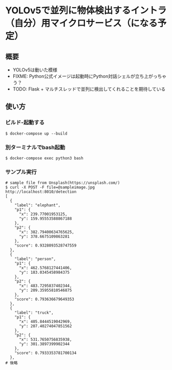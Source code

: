 YOLOv5で並列に物体検出するイントラ（自分）用マイクロサービス（になる予定）
========================================================================

概要
----

* YOLOv5は動いた模様
* FIXME: Python公式イメージは起動時にPython対話シェルが立ち上がっちゃう？
* TODO: Flask + マルチスレッドで並列に検出してくれることを期待している

使い方
------

### ビルド-起動する
```
$ docker-compose up --build
```

### 別ターミナルでbash起動
```
$ docker-compose exec python3 bash
```

### サンプル実行
```
# sample file from Unsplash(https://unsplash.com/)
$ curl -X POST -F file=@sampleimage.jpg http://localhost:8010/detection
[
  {
    "label": "elephant",
    "p1": {
      "x": 239.77001953125,
      "y": 159.95553588867188
    },
    "p2": {
      "x": 382.79400634765625,
      "y": 378.6675109863281
    },
    "score": 0.9328093528747559
  },
  {
    "label": "person",
    "p1": {
      "x": 462.5768127441406,
      "y": 183.0345458984375
    },
    "p2": {
      "x": 483.7295837402344,
      "y": 209.35955810546875
    },
    "score": 0.793636679649353
  },
  {
    "label": "truck",
    "p1": {
      "x": 405.8444519042969,
      "y": 207.40274047851562
    },
    "p2": {
      "x": 531.7650756835938,
      "y": 301.3897399902344
    },
    "score": 0.7933353781700134
  },
# 後略
```
